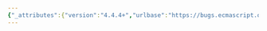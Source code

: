 ```yaml
---
{"_attributes":{"version":"4.4.4+","urlbase":"https://bugs.ecmascript.org/","maintainer":"dherman@mozilla.com"},"bug":{"bug_id":174,"creation_ts":"2011-07-25 17:05:00 -0700","short_desc":"FutureReservedWords should not be allowed as a function name or argument name of a strict func.","delta_ts":"2015-10-02 14:33:02 -0700","product":"ECMA-262, Editions 5 and 5.1","component":"technical content","version":"Edition 5.1","rep_platform":"All","op_sys":"All","bug_status":"RESOLVED","resolution":"FIXED","priority":"Normal","bug_severity":"normal","dependson":173,"everconfirmed":true,"reporter":{"uid":"allen","name":"Allen Wirfs-Brock"},"assigned_to":{"uid":"allen","name":"Allen Wirfs-Brock"},"cc":"waldron.rick","long_desc":[{"commentid":387,"comment_count":0,"who":{"uid":"allen","name":"Allen Wirfs-Brock"},"bug_when":"2011-07-25 17:05:57 -0700","thetext":"+++ This bug was initially created as a clone of Bug #173 +++\n\nthis probably should go in the 5.1 errata\n\nsee https://mail.mozilla.org/pipermail/es5-discuss/2011-January/003904.html \n\nI don't think this is directly address by the specification but I think we have sufficient clues in the spec. to tell us how they should be handled. \n\n10.1 and 10.1.1 defined \"Function code\" and \"strict function code\" as source text that is part of a FunctionBody.  that would seem to exclude the function name and formal parameters.  However, 13.1 explicitly applies strict mode restrictions concerning the use of \"eval\" and \"arguments\" to a \"strict mode FunctionDeclaration or FunctionExpression\".  Unfortunately, the spec. doesn't appear to explicitly define \"strict mode FunctionDeclaration\" or \"strict mode FunctionExpression\".  It does define \"strict function code\" but in a manner that only refers to the FunctionBody.  However, the semantics of FunctionDeclaration and FunctionExpression in 13 treat the construction of a function as a strict function if its FunctionBody is strict code (meaning it contains a Use Strict Directive).   In addition, 13.1 explicitly mentioned that strict mode restrictions on the use of \"eval\" and \"arguments\" or with duplicate parameter names apply to the formal parameters of FunctionDeclarations and\n FunctionDeclarations.\n\nFrom this, I think we can reasonably conclude that the intent was that strict mode restriction apply to an entire FunctionDeclaration or FunctionExpression and not just the FunctionBody. The function name Identifier  is syntactically part of a FunctionDeclaration or FunctionExpression so it would be consistent for any restrictions to also apply to it. \n\nAlso, note that the \"backwards\" impart of the already explicit formal parameter restrictions  for strict mode functions is similar to what is required to also apply the FutureReservedWord restriction to either the function name or the formal parameters.\n\nIn addition,  in the case of FunctionExpressions the only place the function name has a visible binding is within the FunctionBody.  The only semantically significant reason to give a FunctionExpression a name is so it could be referenced from within its body but if its name was a FutureReservedWord and the FunctionBody contained a Use Strict Directive any reference to that name from the body would be illegal.\n\nFinally, I can testify that if I had thought of it or if somebody had mentioned it I would have listed the FutureReservedWord restriction on function names and formal parameters in 13.1.\n\nSo, sorry, but I don't think I can simplify your life in this case.  In the next errata FutureReservedWord errors for the function name and formal parameters should be added to 13.1.\n\nAllen"},{"commentid":582,"comment_count":1,"who":{"uid":"allen","name":"Allen Wirfs-Brock"},"bug_when":"2012-01-12 12:23:18 -0800","thetext":"set IN_PROGRESS to indicated this should go into ES5.1 Errata."},{"commentid":14732,"comment_count":2,"who":{"uid":"brterlso","name":"Brian Terlson"},"bug_when":"2015-10-02 14:33:02 -0700","thetext":"Bulk resolving ES5.1 errata issues as a sampling suggests these are all fixed. If this is in error, please open a new issue on GitHub."}]}}
---
```

